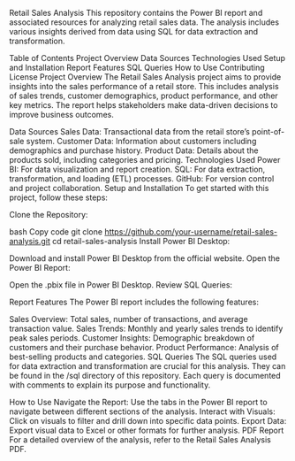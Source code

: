 Retail Sales Analysis
This repository contains the Power BI report and associated resources for analyzing retail sales data. The analysis includes various insights derived from data using SQL for data extraction and transformation.

Table of Contents
Project Overview
Data Sources
Technologies Used
Setup and Installation
Report Features
SQL Queries
How to Use
Contributing
License
Project Overview
The Retail Sales Analysis project aims to provide insights into the sales performance of a retail store. This includes analysis of sales trends, customer demographics, product performance, and other key metrics. The report helps stakeholders make data-driven decisions to improve business outcomes.

Data Sources
Sales Data: Transactional data from the retail store’s point-of-sale system.
Customer Data: Information about customers including demographics and purchase history.
Product Data: Details about the products sold, including categories and pricing.
Technologies Used
Power BI: For data visualization and report creation.
SQL: For data extraction, transformation, and loading (ETL) processes.
GitHub: For version control and project collaboration.
Setup and Installation
To get started with this project, follow these steps:

Clone the Repository:

bash
Copy code
git clone https://github.com/your-username/retail-sales-analysis.git
cd retail-sales-analysis
Install Power BI Desktop:

Download and install Power BI Desktop from the official website.
Open the Power BI Report:

Open the .pbix file in Power BI Desktop.
Review SQL Queries:

Report Features
The Power BI report includes the following features:

Sales Overview: Total sales, number of transactions, and average transaction value.
Sales Trends: Monthly and yearly sales trends to identify peak sales periods.
Customer Insights: Demographic breakdown of customers and their purchase behavior.
Product Performance: Analysis of best-selling products and categories.
SQL Queries
The SQL queries used for data extraction and transformation are crucial for this analysis. They can be found in the /sql directory of this repository. Each query is documented with comments to explain its purpose and functionality.

How to Use
Navigate the Report: Use the tabs in the Power BI report to navigate between different sections of the analysis.
Interact with Visuals: Click on visuals to filter and drill down into specific data points.
Export Data: Export visual data to Excel or other formats for further analysis.
PDF Report
For a detailed overview of the analysis, refer to the Retail Sales Analysis PDF.
